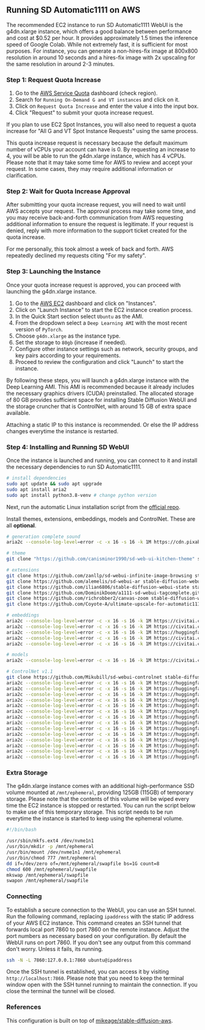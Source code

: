 ## Running SD Automatic1111 on AWS

The recommended EC2 instance to run SD Automatic1111 WebUI is the g4dn.xlarge instance, which offers a good balance between performance and cost at $0.52 per hour. It provides approximately 1.5 times the inference speed of Google Colab. While not extremely fast, it is sufficient for most purposes. For instance, you can generate a non-hires-fix image at 800x800 resolution in around 10 seconds and a hires-fix image with 2x upscaling for the same resolution in around 2-3 minutes.

### Step 1: Request Quota Increase

1. Go to the [AWS Service Quota](https://us-east-1.console.aws.amazon.com/servicequotas/home/services/ec2/quotas) dashboard (check region).
3. Search for `Running On-Demand G and VT instances` and click on it.
4. Click on `Request Quota Increase` and enter the value `4` into the input box.
5. Click "Request" to submit your quota increase request.

If you plan to use EC2 Spot Instances, you will also need to request a quota increase for "All G and VT Spot Instance Requests" using the same process.

This quota increase request is necessary because the default maximum number of vCPUs your account can have is 0. By requesting an increase to 4, you will be able to run the g4dn.xlarge instance, which has 4 vCPUs. Please note that it may take some time for AWS to review and accept your request. In some cases, they may require additional information or clarification.

### Step 2: Wait for Quota Increase Approval

After submitting your quota increase request, you will need to wait until AWS accepts your request. The approval process may take some time, and you may receive back-and-forth communication from AWS requesting additional information to ensure the request is legitimate. If your request is denied, reply with more information to the support ticket created for the quota increase.

For me personally, this took almost a week of back and forth. AWS repeatedly declined my requests citing "For my safety".

### Step 3: Launching the Instance

Once your quota increase request is approved, you can proceed with launching the g4dn.xlarge instance.

1. Go to the [AWS EC2](https://ap-southeast-1.console.aws.amazon.com/ec2) dashboard and click on "Instances".
2. Click on "Launch Instance" to start the EC2 instance creation process.
3. In the Quick Start section select `Ubuntu` as the AMI.
4. From the dropdown select a `Deep Learning AMI` with the most recent version of `PyTorch`.
5. Choose `g4dn.xlarge` as the instance type.
6. Set the storage to `80gb` (increase if needed).
7. Configure other instance settings such as network, security groups, and key pairs according to your requirements.
8. Proceed to review the configuration and click "Launch" to start the instance.
   
By following these steps, you will launch a g4dn.xlarge instance with the Deep Learning AMI. This AMI is recommended because it already includes the necessary graphics drivers (CUDA) preinstalled. The allocated storage of 80 GB provides sufficient space for installing Stable Diffusion WebUI and the storage cruncher that is ControlNet, with around 15 GB of extra space available.

Attaching a static IP to this instance is recommended. Or else the IP address changes everytime the instance is restarted.
    
    
### Step 4: Installing and Running SD WebUI

Once the instance is launched and running, you can connect to it and install the necessary dependencies to run SD Automatic1111.

``` sh
# install dependencies
sudo apt update && sudo apt upgrade
sudo apt install aria2
sudo apt install python3.8-venv # change python version
```

Next, run the automatic Linux installation script from the [official repo](https://github.com/AUTOMATIC1111/stable-diffusion-webui#automatic-installation-on-linux).

Install themes, extensions, embeddings, models and ControlNet. These are all __optional__.

``` sh
# generation complete sound
aria2c --console-log-level=error -c -x 16 -s 16 -k 1M https://cdn.pixabay.com/download/audio/2022/03/24/audio_2c8cd2cdbd.mp3?filename=wheep-wheep-101146.mp3 -d stable-diffusion-webui -o notification.mp3

# theme
git clone "https://github.com/canisminor1990/sd-web-ui-kitchen-theme" stable-diffusion-webui/extensions/kitchen-theme

# extensions
git clone https://github.com/zanllp/sd-webui-infinite-image-browsing stable-diffusion-webui/extensions/infinite-image-browser
git clone https://github.com/alemelis/sd-webui-ar stable-diffusion-webui/extensions/aspect-ratio
git clone https://github.com/ilian6806/stable-diffusion-webui-state stable-diffusion-webui/extensions/state
git clone https://github.com/DominikDoom/a1111-sd-webui-tagcomplete.git stable-diffusion-webui/extensions/tag-autocomplete
git clone https://github.com/richrobber2/canvas-zoom stable-diffusion-webui/extensions/canvas-zoom
git clone https://github.com/Coyote-A/ultimate-upscale-for-automatic1111 stable-diffusion-webui/extensions/ultimate-upscale

# embeddings
aria2c --console-log-level=error -c -x 16 -s 16 -k 1M https://civitai.com/api/download/models/49129 -d stable-diffusion-webui/embeddings/ -o AID28.pt
aria2c --console-log-level=error -c -x 16 -s 16 -k 1M https://civitai.com/api/download/models/60938 -d stable-diffusion-webui/embeddings/ -o NegativeHand.pt
aria2c --console-log-level=error -c -x 16 -s 16 -k 1M https://huggingface.co/datasets/gsdf/EasyNegative/resolve/main/EasyNegative.pt -d stable-diffusion-webui/embeddings/ -o EasyNegative.pt
aria2c --console-log-level=error -c -x 16 -s 16 -k 1M https://civitai.com/api/download/models/20068 -d stable-diffusion-webui/embeddings/ -o badhandv4.pt
aria2c --console-log-level=error -c -x 16 -s 16 -k 1M https://civitai.com/api/download/models/66043 -d stable-diffusion-webui/embeddings/ -o BadPictures.pt

# models
aria2c --console-log-level=error -c -x 16 -s 16 -k 1M https://civitai.com/api/download/models/46137 -d stable-diffusion-webui/models/Stable-diffusion -o meinamix_meinaV9.safetensors

# ControlNet v1.1
git clone https://github.com/Mikubill/sd-webui-controlnet stable-diffusion-webui/extensions/controlnet
aria2c --console-log-level=error -c -x 16 -s 16 -k 1M https://huggingface.co/lllyasviel/ControlNet-v1-1/resolve/main/control_v11e_sd15_ip2p.pth -d stable-diffusion-webui/extensions/controlnet/models -o control_v11e_sd15_ip2p.pth
aria2c --console-log-level=error -c -x 16 -s 16 -k 1M https://huggingface.co/lllyasviel/ControlNet-v1-1/resolve/main/control_v11e_sd15_shuffle.pth -d stable-diffusion-webui/extensions/controlnet/models -o control_v11e_sd15_shuffle.pth
aria2c --console-log-level=error -c -x 16 -s 16 -k 1M https://huggingface.co/lllyasviel/ControlNet-v1-1/resolve/main/control_v11f1e_sd15_tile.pth -d stable-diffusion-webui/extensions/controlnet/models -o control_v11f1e_sd15_tile.pth
aria2c --console-log-level=error -c -x 16 -s 16 -k 1M https://huggingface.co/lllyasviel/ControlNet-v1-1/resolve/main/control_v11f1p_sd15_depth.pth -d stable-diffusion-webui/extensions/controlnet/models -o control_v11f1p_sd15_depth.pth
aria2c --console-log-level=error -c -x 16 -s 16 -k 1M https://huggingface.co/lllyasviel/ControlNet-v1-1/resolve/main/control_v11p_sd15_canny.pth -d stable-diffusion-webui/extensions/controlnet/models -o control_v11p_sd15_canny.pth
aria2c --console-log-level=error -c -x 16 -s 16 -k 1M https://huggingface.co/lllyasviel/ControlNet-v1-1/resolve/main/control_v11p_sd15_inpaint.pth -d stable-diffusion-webui/extensions/controlnet/models -o control_v11p_sd15_inpaint.pth
aria2c --console-log-level=error -c -x 16 -s 16 -k 1M https://huggingface.co/lllyasviel/ControlNet-v1-1/resolve/main/control_v11p_sd15_lineart.pth -d stable-diffusion-webui/extensions/controlnet/models -o control_v11p_sd15_lineart.pth
aria2c --console-log-level=error -c -x 16 -s 16 -k 1M https://huggingface.co/lllyasviel/ControlNet-v1-1/resolve/main/control_v11p_sd15_mlsd.pth -d stable-diffusion-webui/extensions/controlnet/models -o control_v11p_sd15_mlsd.pth
aria2c --console-log-level=error -c -x 16 -s 16 -k 1M https://huggingface.co/lllyasviel/ControlNet-v1-1/resolve/main/control_v11p_sd15_normalbae.pth -d stable-diffusion-webui/extensions/controlnet/models -o control_v11p_sd15_normalbae.pth
aria2c --console-log-level=error -c -x 16 -s 16 -k 1M https://huggingface.co/lllyasviel/ControlNet-v1-1/resolve/main/control_v11p_sd15_openpose.pth -d stable-diffusion-webui/extensions/controlnet/models -o control_v11p_sd15_openpose.pth
aria2c --console-log-level=error -c -x 16 -s 16 -k 1M https://huggingface.co/lllyasviel/ControlNet-v1-1/resolve/main/control_v11p_sd15_scribble.pth -d stable-diffusion-webui/extensions/controlnet/models -o control_v11p_sd15_scribble.pth
aria2c --console-log-level=error -c -x 16 -s 16 -k 1M https://huggingface.co/lllyasviel/ControlNet-v1-1/resolve/main/control_v11p_sd15_seg.pth -d stable-diffusion-webui/extensions/controlnet/models -o control_v11p_sd15_seg.pth
aria2c --console-log-level=error -c -x 16 -s 16 -k 1M https://huggingface.co/lllyasviel/ControlNet-v1-1/resolve/main/control_v11p_sd15_softedge.pth -d stable-diffusion-webui/extensions/controlnet/models -o control_v11p_sd15_softedge.pth
aria2c --console-log-level=error -c -x 16 -s 16 -k 1M https://huggingface.co/lllyasviel/ControlNet-v1-1/resolve/main/control_v11p_sd15s2_lineart_anime.pth -d stable-diffusion-webui/extensions/controlnet/models -o control_v11p_sd15s2_lineart_anime.pth
```

### Extra Storage

The g4dn.xlarge instance comes with an additional high-performance SSD volume mounted at `/mnt/ephemeral`, providing 125GB (115GB) of temporary storage. Please note that the contents of this volume will be wiped every time the EC2 instance is stopped or restarted. You can run the script below to make use of this temporary storage. This script needs to be run everytime the instance is started to keep using the ephemeral volume.

``` bash
#!/bin/bash

/usr/sbin/mkfs.ext4 /dev/nvme1n1
/usr/bin/mkdir -p /mnt/ephemeral
/usr/bin/mount /dev/nvme1n1 /mnt/ephemeral
/usr/bin/chmod 777 /mnt/ephemeral
dd if=/dev/zero of=/mnt/ephemeral/swapfile bs=1G count=8
chmod 600 /mnt/ephemeral/swapfile
mkswap /mnt/ephemeral/swapfile
swapon /mnt/ephemeral/swapfile
```

### Connecting

To establish a secure connection to the WebUI, you can use an SSH tunnel. Run the following command, replacing `ipaddress` with the static IP address of your AWS EC2 instance. This command creates an SSH tunnel that forwards local port 7860 to port 7860 on the remote instance. Adjust the port numbers as necessary based on your configuration. By default the WebUI runs on port 7860. If you don't see any output from this command don't worry. Unless it fails, its running.

``` sh
ssh -N -L 7860:127.0.0.1:7860 ubuntu@ipaddress
```

Once the SSH tunnel is established, you can access it by visiting `http://localhost:7860`. Please note that you need to keep the terminal window open with the SSH tunnel running to maintain the connection. If you close the terminal the tunnel will be closed.

### References

This configuration is built on top of [mikeage/stable-diffusion-aws](https://github.com/mikeage/stable-diffusion-aws).
